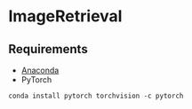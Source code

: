 # ImageRetrieval
## Requirements
- [Anaconda](https://www.anaconda.com/download/)
- PyTorch
```
conda install pytorch torchvision -c pytorch
```